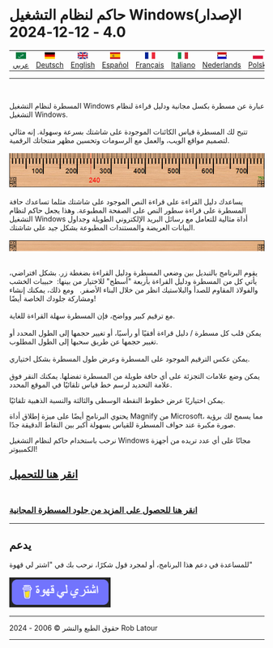 # حاكم لنظام التشغيل Windows(الإصدار 4.0 - 12-12-2024

<!-- header -->
|||||||||||
| :---: | :---: | :---: | :---: | :---: |:---: | :---: | :---: |:---: | :---: |
| [![عربي](/images/flags/ar.png)](../en/README.md)<br>[عربي](../ar/README.md) | [![Deutsch](/images/flags/de.png)](../de/README.md)<br>[Deutsch](../de/README.md) | [![English](/images/flags/en-GB.png)](../en/README.md)<br>[English](../en/README.md) | [![Español](/images/flags/es.png)](../es/README.md)<br>[Español](../es/README.md) | [![Français](/images/flags/fr.png)](../fr/README.md)<br>[Français](../fr/README.md)| [![Italiano](/images/flags/it.png)](../it/README.md)<br>[Italiano](../it/README.md) | [![Nederlands](/images/flags/nl.png)](../nl/README.md)<br>[Nederlands](../nl/README.md) | [![Polski](/images/flags/pl.png)](../pl/README.md)<br>[Polski](../pl/README.md) | [![Português](/images/flags/pt.png)](../pt/README.md)<br>[Português](../pt/README.md) | [![Svenska](/images/flags/sv.png)](../sv/README.md)<br>[Svenska](../sv/README.md) |

- - -
<br>
<!-- header -->

المسطرة لنظام التشغيل Windows عبارة عن مسطرة بكسل مجانية ودليل قراءة لنظام التشغيل Windows.   
   
تتيح لك المسطرة قياس الكائنات الموجودة على شاشتك بسرعة وسهولة. إنه مثالي لتصميم مواقع الويب، والعمل مع الرسومات وتحسين مظهر منتجاتك الرقمية.   
<br><br>
[![ruler](/images/ruler.png)](screenshot.png)
<br>   
يساعدك دليل القراءة على قراءة النص الموجود على شاشتك مثلما تساعدك حافة المسطرة على قراءة سطور النص على الصفحة المطبوعة. وهذا يجعل حاكم لنظام التشغيل Windows أداة مثالية للتعامل مع رسائل البريد الإلكتروني الطويلة وجداول البيانات العريضة والمستندات المطبوعة بشكل جيد على شاشتك. 
<br><br>
![Reading Guide](/images/readingguide.png) 

 يقوم البرنامج بالتبديل بين وضعي المسطرة ودليل القراءة بضغطة زر. 
 بشكل افتراضي، يأتي كل من المسطرة ودليل القراءة بأربعة "أسطح" للاختيار من بينها:  حبيبات الخشب والفولاذ المقاوم للصدأ والبلاستيك انظر من خلال البناء الأصفر.   ومع ذلك، يمكنك إنشاء ومشاركة جلودك الخاصة أيضًا!  <br>  <br>مع ترقيم كبير وواضح، فإن المسطرة سهلة القراءة للغاية.  <br>  <br>يمكن قلب كل مسطرة / دليل قراءة أفقيًا أو رأسيًا، أو تغيير حجمها إلى الطول المحدد أو تغيير حجمها عن طريق سحبها إلى الطول المطلوب.  <br>  <br>يمكن عكس الترقيم الموجود على المسطرة وعرض طول المسطرة بشكل اختياري.  <br>  <br>يمكن وضع علامات التجزئة على أي حافة طويلة من المسطرة تفضلها. يمكنك النقر فوق علامة التحديد لرسم خط قياس تلقائيًا في الموقع المحدد. 

يمكن اختياريًا عرض خطوط النقطة الوسطى والثالثة والنسبة الذهبية تلقائيًا.  
  
يحتوي البرنامج أيضًا على ميزة إطلاق أداة Magnify من Microsoft، مما يسمح لك برؤية صورة مكبرة عند حواف المسطرة للقياس بسهولة أكبر بين النقاط الدقيقة جدًا.  

نرحب باستخدام حاكم لنظام التشغيل Windows مجانًا على أي عدد تريده من أجهزة الكمبيوتر!


## [انقر هنا للتحميل](https://6ec1f0a2f74d4d0c2019-591364a760543a57f40bab2c37672676.ssl.cf5.rackcdn.com/arulersetupv40.exe)<br><br>

### [انقر هنا للحصول على المزيد من جلود المسطرة المجانية](skins.md) 

* * * 
## يدعم

للمساعدة في دعم هذا البرنامج، أو لمجرد قول شكرًا، نرحب بك في "اشتر لي قهوة"<br><br>
[<img alt="اشتري لي قهوة" width="200px" src="buymeacoffee-arabic.png" />](https://www.buymeacoffee.com/roblatour)
* * *
حقوق الطبع والنشر © 2006 - 2024 Rob Latour
* * *